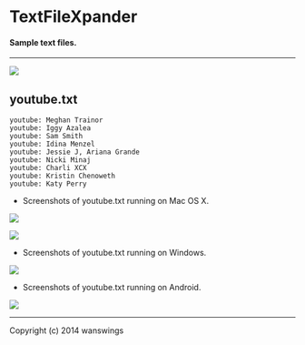 TextFileXpander
====================
#### Sample text files.
*****
![](https://raw.github.com/wanswings/TextFileXpanderData/master/simple/screenshots/icon64x64.png)

youtube.txt
--------------------
```
youtube: Meghan Trainor
youtube: Iggy Azalea
youtube: Sam Smith
youtube: Idina Menzel
youtube: Jessie J, Ariana Grande
youtube: Nicki Minaj
youtube: Charli XCX
youtube: Kristin Chenoweth
youtube: Katy Perry
```

* Screenshots of youtube.txt running on Mac OS X.

![](https://raw.github.com/wanswings/TextFileXpanderData/master/youtube/screenshots/screenshotM1.png)

![](https://raw.github.com/wanswings/TextFileXpanderData/master/youtube/screenshots/screenshotM2.png)

* Screenshots of youtube.txt running on Windows.

![](https://raw.github.com/wanswings/TextFileXpanderData/master/youtube/screenshots/screenshotW1.png)

* Screenshots of youtube.txt running on Android.

![](https://raw.github.com/wanswings/TextFileXpanderData/master/youtube/screenshots/screenshotA1.png)

*****
Copyright (c) 2014 wanswings
